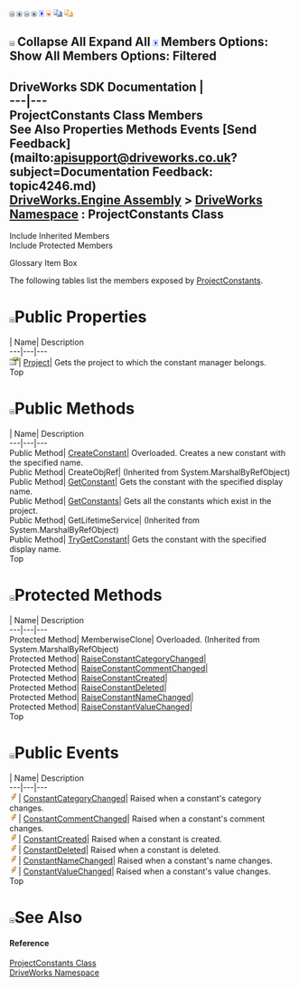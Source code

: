![](dotnetimages/collapse.gif) ![](dotnetimages/expand.gif) ![](dotnetimages/collapse.gif) ![](dotnetimages/expand.gif) ![](dotnetimages/drpdown.gif) ![](dotnetimages/drpdown_orange.gif) ![](dotnetimages/copycode.gif) ![](dotnetimages/copycodeHighlight.gif)

![](dotnetimages/collapse.gif) Collapse All Expand All ![](dotnetimages/drpdown.gif) Members Options: Show All  Members Options: Filtered   
---  
DriveWorks SDK Documentation  |   
---|---  
ProjectConstants Class Members   
See Also Properties Methods Events [Send Feedback](mailto:apisupport@driveworks.co.uk?subject=Documentation Feedback: topic4246.md)  
[DriveWorks.Engine Assembly](topic2156.md) > [DriveWorks Namespace](topic2159.md) : ProjectConstants Class  
---  
  
Include Inherited Members    
Include Protected Members  


Glossary Item Box

The following tables list the members exposed by [ProjectConstants](topic4246.md).

# ![](dotnetimages/collapse.gif)Public Properties

| Name| Description  
---|---|---  
![Public Property](dotnetimages/publicProperty.gif)| [Project](topic4264.md)| Gets the project to which the constant manager belongs.   
Top

# ![](dotnetimages/collapse.gif)Public Methods

| Name| Description  
---|---|---  
Public Method| [CreateConstant](topic4252.md)| Overloaded. Creates a new constant with the specified name.   
Public Method| CreateObjRef|  (Inherited from System.MarshalByRefObject)  
Public Method| [GetConstant](topic4255.md)| Gets the constant with the specified display name.   
Public Method| [GetConstants](topic4256.md)| Gets all the constants which exist in the project.   
Public Method| GetLifetimeService|  (Inherited from System.MarshalByRefObject)  
Public Method| [TryGetConstant](topic4263.md)| Gets the constant with the specified display name.   
Top

# ![](dotnetimages/collapse.gif)Protected Methods

| Name| Description  
---|---|---  
Protected Method| MemberwiseClone| Overloaded. (Inherited from System.MarshalByRefObject)  
Protected Method| [RaiseConstantCategoryChanged](topic4257.md)|   
Protected Method| [RaiseConstantCommentChanged](topic4258.md)|   
Protected Method| [RaiseConstantCreated](topic4259.md)|   
Protected Method| [RaiseConstantDeleted](topic4260.md)|   
Protected Method| [RaiseConstantNameChanged](topic4261.md)|   
Protected Method| [RaiseConstantValueChanged](topic4262.md)|   
Top

# ![](dotnetimages/collapse.gif)Public Events

| Name| Description  
---|---|---  
![Public Event](dotnetimages/publicEvent.gif)| [ConstantCategoryChanged](topic4265.md)| Raised when a constant's category changes.   
![Public Event](dotnetimages/publicEvent.gif)| [ConstantCommentChanged](topic4266.md)| Raised when a constant's comment changes.   
![Public Event](dotnetimages/publicEvent.gif)| [ConstantCreated](topic4267.md)| Raised when a constant is created.   
![Public Event](dotnetimages/publicEvent.gif)| [ConstantDeleted](topic4268.md)| Raised when a constant is deleted.   
![Public Event](dotnetimages/publicEvent.gif)| [ConstantNameChanged](topic4269.md)| Raised when a constant's name changes.   
![Public Event](dotnetimages/publicEvent.gif)| [ConstantValueChanged](topic4270.md)| Raised when a constant's value changes.   
Top

# ![](dotnetimages/collapse.gif)See Also

#### Reference

[ProjectConstants Class](topic4246.md)   
[DriveWorks Namespace](topic2159.md)


